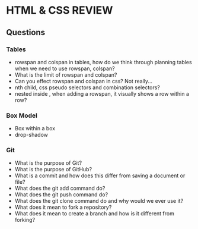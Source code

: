 # HTML & CSS REVIEW

## Questions

### Tables
- rowspan and colspan in tables, how do we think through planning tables when we need to use rowspan, colspan?
- What is the limit of rowspan and colspan?
- Can you effect rowspan and colspan in css? Not really...
- nth child, css pseudo selectors and combination selectors?
- <td> nested inside <tr>, when adding a rowspan, it visually shows a row within a row? 

### Box Model
- Box within a box
- drop-shadow

### Git
- What is the purpose of Git?
- What is the purpose of GitHub?
- What is a commit and how does this differ from saving a document or file?
- What does the git add command do?
- What does the git push command do?
- What does the git clone command do and why would we ever use it?
- What does it mean to fork a repository?
- What does it mean to create a branch and how is it different from forking?





